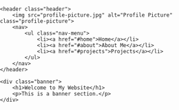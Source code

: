 <!DOCTYPE html>
<html lang="en">
<head>
    <meta charset="UTF-8">
    <meta name="viewport" content="width=device-width, initial-scale=1.0">
    <title>Home Page</title>
    <style>
        body {
            font-family: Arial, sans-serif;
            margin: 0;
            padding: 0;
        }
        .header {
            display: flex;
            align-items: center;
            background-color: #f8f8f8;
            padding: 10px 20px;
        }
        .profile-picture {
            width: 50px;
            height: 50px;
            border-radius: 50%;
            margin-right: 20px;
        }
        .nav-menu {
            list-style: none;
            display: flex;
            margin: 0;
            padding: 0;
        }
        .nav-menu li {
            margin: 0 10px;
        }
        .nav-menu a {
            text-decoration: none;
            color: #333;
            font-weight: bold;
        }
        .banner {
            background-color: #007bff;
            color: white;
            text-align: center;
            padding: 50px 0;
        }
    </style>
</head>
<body>

    <header class="header">
        <img src="profile-picture.jpg" alt="Profile Picture" class="profile-picture">
        <nav>
            <ul class="nav-menu">
                <li><a href="#home">Home</a></li>
                <li><a href="#about">About Me</a></li>
                <li><a href="#projects">Projects</a></li>
            </ul>
        </nav>
    </header>

    <div class="banner">
        <h1>Welcome to My Website</h1>
        <p>This is a banner section.</p>
    </div>

</body>
</html>
